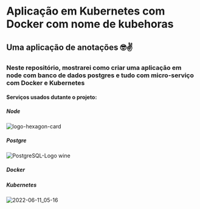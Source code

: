 # Aplicação em Kubernetes com Docker com nome de kubehoras 
## Uma aplicação de anotações  🤓✌️




### Neste repositório, mostrarei como criar uma aplicação em node com banco de dados postgres e tudo com micro-serviço com Docker e Kubernetes
#### Serviços usados dutante o projeto:

##### Node
![logo-hexagon-card](https://user-images.githubusercontent.com/102867453/173179839-e9768755-6185-4abc-9957-ab0986cceb10.png)
##### Postgre
![PostgreSQL-Logo wine](https://user-images.githubusercontent.com/102867453/173179875-199c57e8-6561-4298-8cd0-ffc0337b147f.png)
##### Docker
##### Kubernetes

![2022-06-11_05-16](https://user-images.githubusercontent.com/102867453/173179743-1963d817-9832-4fe4-af3f-f664a191a566.jpeg)
